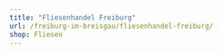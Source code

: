 ```yaml
---
title: "Fliesenhandel Freiburg"
url: /freiburg-im-breisgau/fliesenhandel-freiburg/
shop: Fliesen
---
```

